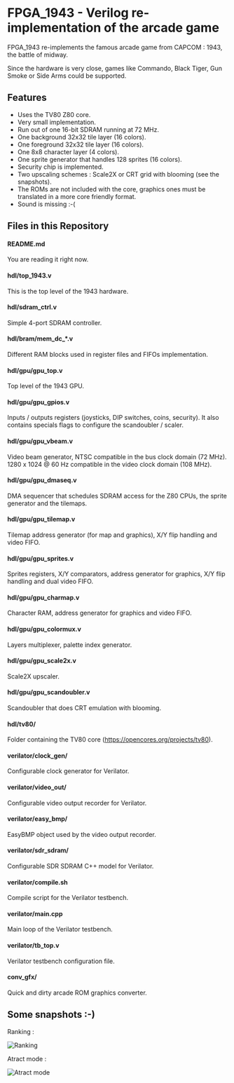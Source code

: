 
FPGA_1943 - Verilog re-implementation of the arcade game
========================================================

FPGA_1943 re-implements the famous arcade game from CAPCOM : 1943, the battle of midway.

Since the hardware is very close, games like Commando, Black Tiger, Gun Smoke or Side Arms could be supported.

Features
--------

- Uses the TV80 Z80 core.
- Very small implementation.
- Run out of one 16-bit SDRAM running at 72 MHz.
- One background 32x32 tile layer (16 colors).
- One foreground 32x32 tile layer (16 colors).
- One 8x8 character layer (4 colors).
- One sprite generator that handles 128 sprites (16 colors).
- Security chip is implemented.
- Two upscaling schemes : Scale2X or CRT grid with blooming (see the snapshots).
- The ROMs are not included with the core, graphics ones must be translated in a more core friendly format.
- Sound is missing :-(

Files in this Repository
------------------------

#### README.md

You are reading it right now.

#### hdl/top_1943.v

This is the top level of the 1943 hardware.

#### hdl/sdram_ctrl.v

Simple 4-port SDRAM controller.

#### hdl/bram/mem_dc_*.v

Different RAM blocks used in register files and FIFOs implementation.

#### hdl/gpu/gpu_top.v

Top level of the 1943 GPU.

#### hdl/gpu/gpu_gpios.v

Inputs / outputs registers (joysticks, DIP switches, coins, security).
It also contains specials flags to configure the scandoubler / scaler.

#### hdl/gpu/gpu_vbeam.v

Video beam generator, NTSC compatible in the bus clock domain (72 MHz).
1280 x 1024 @ 60 Hz compatible in the video clock domain (108 MHz).

#### hdl/gpu/gpu_dmaseq.v

DMA sequencer that schedules SDRAM access for the Z80 CPUs, the sprite generator and the tilemaps.

#### hdl/gpu/gpu_tilemap.v

Tilemap address generator (for map and graphics), X/Y flip handling and video FIFO.

#### hdl/gpu/gpu_sprites.v

Sprites registers, X/Y comparators, address generator for graphics, X/Y flip handling and dual video FIFO.

#### hdl/gpu/gpu_charmap.v

Character RAM, address generator for graphics and video FIFO.

#### hdl/gpu/gpu_colormux.v

Layers multiplexer, palette index generator.

#### hdl/gpu/gpu_scale2x.v

Scale2X upscaler.

#### hdl/gpu/gpu_scandoubler.v

Scandoubler that does CRT emulation with blooming.

#### hdl/tv80/

Folder containing the TV80 core (https://opencores.org/projects/tv80).

#### verilator/clock_gen/

Configurable clock generator for Verilator.

#### verilator/video_out/

Configurable video output recorder for Verilator.

#### verilator/easy_bmp/

EasyBMP object used by the video output recorder.

#### verilator/sdr_sdram/

Configurable SDR SDRAM C++ model for Verilator.

#### verilator/compile.sh

Compile script for the Verilator testbench.

#### verilator/main.cpp

Main loop of the Verilator testbench.

#### verilator/tb_top.v

Verilator testbench configuration file.

#### conv_gfx/

Quick and dirty arcade ROM graphics converter.

Some snapshots :-)
------------------

Ranking :

![Ranking](./snapshots/snapshot0333.png)

Atract mode :

![Atract mode](./snapshots/snapshot0907.png)
